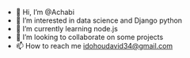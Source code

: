 - 👋 Hi, I’m @Achabi
- 👀 I’m interested in  data science and Django python 
- 🌱 I’m currently learning node.js
- 💞️ I’m looking to collaborate on some projects 
- 📫 How to reach me idohoudavid34@gmail.com

<!---
.
--->
